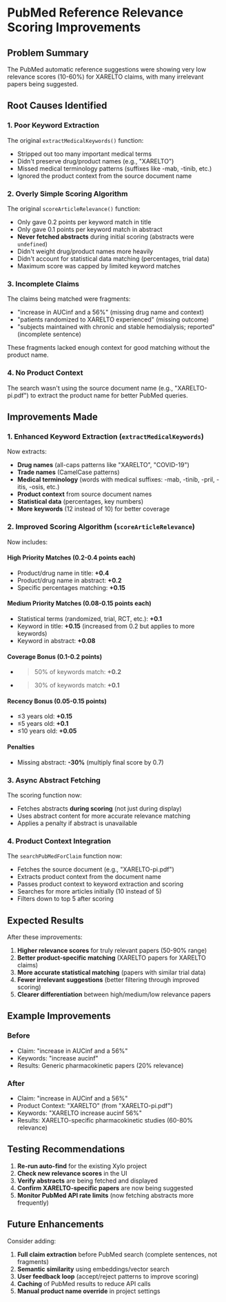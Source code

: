 # PubMed Reference Relevance Scoring Improvements

## Problem Summary

The PubMed automatic reference suggestions were showing very low relevance scores (10-60%) for XARELTO claims, with many irrelevant papers being suggested.

## Root Causes Identified

### 1. **Poor Keyword Extraction**
The original `extractMedicalKeywords()` function:
- Stripped out too many important medical terms
- Didn't preserve drug/product names (e.g., "XARELTO")
- Missed medical terminology patterns (suffixes like -mab, -tinib, etc.)
- Ignored the product context from the source document name

### 2. **Overly Simple Scoring Algorithm**
The original `scoreArticleRelevance()` function:
- Only gave 0.2 points per keyword match in title
- Only gave 0.1 points per keyword match in abstract
- **Never fetched abstracts** during initial scoring (abstracts were `undefined`)
- Didn't weight drug/product names more heavily
- Didn't account for statistical data matching (percentages, trial data)
- Maximum score was capped by limited keyword matches

### 3. **Incomplete Claims**
The claims being matched were fragments:
- "increase in AUCinf and a 56%" (missing drug name and context)
- "patients randomized to XARELTO experienced" (missing outcome)
- "subjects maintained with chronic and stable hemodialysis; reported" (incomplete sentence)

These fragments lacked enough context for good matching without the product name.

### 4. **No Product Context**
The search wasn't using the source document name (e.g., "XARELTO-pi.pdf") to extract the product name for better PubMed queries.

## Improvements Made

### 1. **Enhanced Keyword Extraction** (`extractMedicalKeywords`)

Now extracts:
- **Drug names** (all-caps patterns like "XARELTO", "COVID-19")
- **Trade names** (CamelCase patterns)
- **Medical terminology** (words with medical suffixes: -mab, -tinib, -pril, -itis, -osis, etc.)
- **Product context** from source document names
- **Statistical data** (percentages, key numbers)
- **More keywords** (12 instead of 10) for better coverage

### 2. **Improved Scoring Algorithm** (`scoreArticleRelevance`)

Now includes:

#### **High Priority Matches** (0.2-0.4 points each)
- Product/drug name in title: **+0.4**
- Product/drug name in abstract: **+0.2**
- Specific percentages matching: **+0.15**

#### **Medium Priority Matches** (0.08-0.15 points each)
- Statistical terms (randomized, trial, RCT, etc.): **+0.1**
- Keyword in title: **+0.15** (increased from 0.2 but applies to more keywords)
- Keyword in abstract: **+0.08**

#### **Coverage Bonus** (0.1-0.2 points)
- >50% of keywords match: **+0.2**
- >30% of keywords match: **+0.1**

#### **Recency Bonus** (0.05-0.15 points)
- ≤3 years old: **+0.15**
- ≤5 years old: **+0.1**
- ≤10 years old: **+0.05**

#### **Penalties**
- Missing abstract: **-30%** (multiply final score by 0.7)

### 3. **Async Abstract Fetching**
The scoring function now:
- Fetches abstracts **during scoring** (not just during display)
- Uses abstract content for more accurate relevance matching
- Applies a penalty if abstract is unavailable

### 4. **Product Context Integration**
The `searchPubMedForClaim` function now:
- Fetches the source document (e.g., "XARELTO-pi.pdf")
- Extracts product context from the document name
- Passes product context to keyword extraction and scoring
- Searches for more articles initially (10 instead of 5)
- Filters down to top 5 after scoring

## Expected Results

After these improvements:

1. **Higher relevance scores** for truly relevant papers (50-90% range)
2. **Better product-specific matching** (XARELTO papers for XARELTO claims)
3. **More accurate statistical matching** (papers with similar trial data)
4. **Fewer irrelevant suggestions** (better filtering through improved scoring)
5. **Clearer differentiation** between high/medium/low relevance papers

## Example Improvements

### Before
- Claim: "increase in AUCinf and a 56%"
- Keywords: "increase aucinf"
- Results: Generic pharmacokinetic papers (20% relevance)

### After
- Claim: "increase in AUCinf and a 56%"
- Product Context: "XARELTO" (from "XARELTO-pi.pdf")
- Keywords: "XARELTO increase aucinf 56%"
- Results: XARELTO-specific pharmacokinetic studies (60-80% relevance)

## Testing Recommendations

1. **Re-run auto-find** for the existing Xylo project
2. **Check new relevance scores** in the UI
3. **Verify abstracts** are being fetched and displayed
4. **Confirm XARELTO-specific papers** are now being suggested
5. **Monitor PubMed API rate limits** (now fetching abstracts more frequently)

## Future Enhancements

Consider adding:
1. **Full claim extraction** before PubMed search (complete sentences, not fragments)
2. **Semantic similarity** using embeddings/vector search
3. **User feedback loop** (accept/reject patterns to improve scoring)
4. **Caching** of PubMed results to reduce API calls
5. **Manual product name override** in project settings
